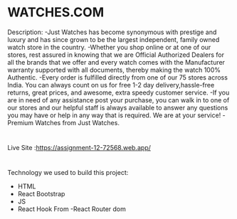 # WATCHES.COM

Description:
-Just Watches has become synonymous with prestige and luxury and has since grown to be the largest independent, family owned watch store in the country.
-Whether you shop online or at one of our stores, rest assured in knowing that we are Official Authorized Dealers for all the brands that we offer and every watch comes with the Manufacturer warranty supported with all documents, thereby making the watch 100% Authentic.
-Every order is fulfilled directly from one of our 75 stores across India. You can always count on us for free 1-2 day delivery,hassle-free returns, great prices, and awesome, extra speedy customer service.
-If you are in need of any assistance post your purchase, you can walk in to one of our stores and our helpful staff is always available to answer any questions you may have or help in any way that is required. We are at your service!
-Premium Watches from Just Watches.

# 
Live Site :https://assignment-12-72568.web.app/
#
Technology we used to build this project:
- HTML
- React Bootstrap
- JS
- React Hook From
-React Router dom

